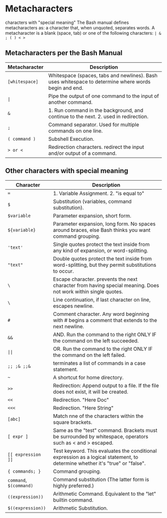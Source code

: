 # Metacharacters
characters with "special meaning"
The Bash manual defines metacharacters as: a character
that, when unquoted, separates words. A metacharacter is a blank (space, tab)
or one of the following characters: `| & ; ( ) < >`

## Metacharacters per the Bash Manual

| Metacharacter  | Description                                                                                          |
| -------------- | ---------------------------------------------------------------------------------------------------- |
| `[whitespace]` | Whitespace (spaces, tabs and newlines). Bash uses whitespace to determine where words begin and end. |
| `\|`           | Pipe the output of one command to the input of another command.                                      |
| `&`            | 1. Run command in the background, and continue to the next. 2. used in redirection.                  |
| `;`            | Command separator. Used for multiple commands on one line.                                           |
| `( command )`  | Subshell Execution.                                                                                  |
| `> or <`       | Redirection characters. redirect the input and/or output of a command.                               |

## Other characters with special meaning

| Character                 | Description                                                                                                                  |
| ------------------------- | ---------------------------------------------------------------------------------------------------------------------------- |
| `=`                       | 1. Variable Assignment. 2. "is equal to"                                                                                     |
| `$`                       | Substitution (variables, command substitution).                                                                              |
| `$variable`               | Parameter expansion, short form.                                                                                             |
| `${variable}`             | Parameter expansion, long form. No spaces around braces, else Bash thinks you want command grouping.                         |
| `'text'`                  | Single quotes protect the text inside from any kind of expansion, or word-splitting.                                         |
| `"text"`                  | Double quotes protect the text inside from word-splitting, but they permit substitutions to occur.                           |
| `\`                       | Escape character. prevents the next character from having special meaning. Does not work within single quotes.               |
| `\`                       | Line continuation, if last character on line, escapes newline.                                                               |
| `#`                       | Comment character. Any word beginning with # begins a comment that extends to the next newline.                              |
| `&&`                      | AND. Run the command to the right ONLY IF the command on the left succeeded.                                                 |
| `\|\|`                    | OR. Run the command to the right ONLY IF the command on the left failed.                                                     |
| `;; ;& ;;&`               | terminates a list of commands in a case statement.                                                                           |
| `~`                       | A shortcut for home directory.                                                                                               |
| `>>`                      | Redirection: Append output to a file. If the file does not exist, it will be created.                                        |
| `<<`                      | Redirection. "Here Doc"                                                                                                      |
| `<<<`                     | Redirection. "Here String"                                                                                                   |
| `[abc]`                   | Match nne of the characters within the square brackets.                                                                      |
| `[ expr ]`                | Same as the "test" command. Brackets must be surrounded by whitespace, operators such as < and > escaped.                    |
| `[[ expression ]]`        | Test keyword. This evaluates the conditional expression as a logical statement, to determine whether it's "true" or "false". |
| `{ commands; }`           | Command grouping.                                                                                                            |
| ``command``, `$(command)` | Command substitution (The latter form is highly preferred.)                                                                  |
| `((expression))`          | Arithmetic Command. Equivalent to the "let" builtin command.                                                                 |
| `$((expression))`         | Arithmetic Substitution.                                                                                                     |

